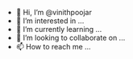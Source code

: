 - 👋 Hi, I’m @vinithpoojar
- 👀 I’m interested in ...
- 🌱 I’m currently learning ...
- 💞️ I’m looking to collaborate on ...
- 📫 How to reach me ...

<!---
vinithpoojar/vinithpoojar is a ✨ special ✨ repository because its `README.md` (this file) appears on your GitHub profile.
You can click the Preview link to take a look at your changes.
--->
